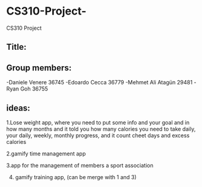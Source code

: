 # CS310-Project-
CS310 Project 
## Title:
## Group members:
  -Daniele Venere 36745
  -Edoardo Cecca 36779
  -Mehmet Ali Atagün 29481
  -Ryan Goh 36755

## ideas:
  1.Lose weight app, where you need to put some info and your goal and in how many months     and it told you how many calories you need to take daily, your daily, weekly, monthly       progress, and it count cheet days and excess calories

  2.gamify time management app

  3.app for the management of members a sport association

  4. gamify training app, (can be merge with 1 and 3)

